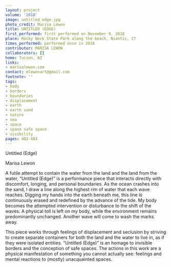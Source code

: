 ```yaml
---
layout: project
volume: '2018'
image: untitled_edge.jpg
photo_credit: Marisa Lewon
title: UNTITLED (EDGE)
first_performed: first performed on November 9, 2018
place: Rocky Neck State Park along the beach, Niantic, CT
times_performed: performed once in 2018
contributor: MARISA LEWON
collaborators: []
home: Tucson, AZ
links:
- marisalewon.com
contact: mlewonart@gmail.com
footnote: ''
tags:
- body
- borders
- boundaries
- displacement
- earth
- earth sand
- nature
- sea
- space
- space safe space
- visibility
pages: 482-483
---
```




Untitled (Edge)

Marisa Lewon

A futile attempt to contain the water from the land and the land from the water, “Untitled (Edge)” is a performance piece that interacts directly with discomfort, longing, and personal boundaries. As the ocean crashes into the sand, I draw a line along the highest rim of water that each wave reaches. Digging my hands into the earth beneath me, this line is continuously erased and redefined by the advance of the tide. My body becomes the attempted intervention or disturbance to the shift of the waves. A physical toll is left on my body, while the environment remains predominantly unchanged. Another wave will come to wash the marks away.

This piece works through feelings of displacement and seclusion by striving to create separate containers for both the land and the water to live in, as if they were isolated entities. “Untitled (Edge)” is an homage to invisible borders and the conception of safe spaces. The actions in this work are a physical manifestation of something you cannot actually see: feelings and mental reactions to (mostly) unacquainted spaces.
